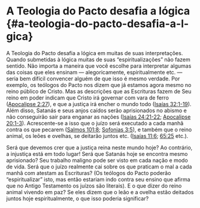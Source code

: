 # A Teologia do Pacto desafia a lógica {#a-teologia-do-pacto-desafia-a-l-gica}

A Teologia do Pacto desafia a lógica em muitas de suas interpretações. Quando submetidas à lógica muitas de suas “espiritualizações” não fazem sentido. Não importa a maneira que você escolhe para interpretar algumas das coisas que eles ensinam — alegoricamente, espiritualmente etc. — seria bem difícil convencer alguém de que isso é mesmo verdade. Por exemplo, os teólogos do Pacto nos dizem que já estamos agora mesmo no reino público de Cristo. Mas as descrições que as Escrituras fazem de Seu reino em poder indicam que Cristo irá governar com vara de ferro ([Apocalipse 2:27](http://bibliaonline.com.br/acf/ap/2/27)), e que a justiça irá encher o mundo todo ([Isaías 32:1-19](http://bibliaonline.com.br/acf/is/32/1-19)). Além disso, Satanás e seus anjos caídos serão aprisionados no abismo e não conseguirão sair para enganar as nações ([Isaías 24:21-22](http://bibliaonline.com.br/acf/is/24/21-22); [Apocalipse 20:1-3](http://bibliaonline.com.br/acf/ap/20/1-3)). Acrescente-se a isso que o juízo será executado a cada manhã contra os que pecarem ([Salmos 101:8](http://bibliaonline.com.br/acf/sl/101/8); [Sofonias 3:5](http://bibliaonline.com.br/acf/sf/3/5)), e também que o reino animal, os leões e ovelhas, se deitarão juntos etc. ([Isaías 11:6](http://bibliaonline.com.br/acf/is/11/6); [65:25](http://bibliaonline.com.br/acf/is/65/25) etc.).

Será que devemos crer que a justiça reina neste mundo hoje? Ao contrário, a injustiça está em todo lugar! Será que Satanás hoje se encontra mesmo aprisionado? Seu trabalho maligno pode ser visto em cada nação e modo de vida. Será que o juízo realmente cai sobre os que praticam o mal a cada manhã com atestam as Escrituras? (Os teólogos do Pacto poderão “espiritualizar” isto, mas então estariam indo contra seu ensino que afirma que no Antigo Testamento os juízos são literais). E o que dizer do reino animal vivendo em paz? Se eles dizem que o leão e a ovelha estão deitados juntos hoje espiritualmente, o que isso poderia significar?